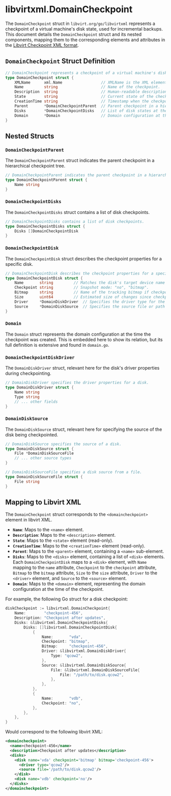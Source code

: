 # libvirtxml.DomainCheckpoint

The `DomainCheckpoint` struct in `libvirt.org/go/libvirtxml` represents a checkpoint of a virtual machine's disk state, used for incremental backups. This document details the `DomainCheckpoint` struct and its nested components, mapping them to the corresponding elements and attributes in the [Libvirt Checkpoint XML format](https://libvirt.org/formatcheckpoint.html).

## `DomainCheckpoint` Struct Definition

```go
// DomainCheckpoint represents a checkpoint of a virtual machine's disk state.
type DomainCheckpoint struct {
	XMLName      xml.Name                 // XMLName is the XML element name, typically "domaincheckpoint".
	Name         string                   // Name of the checkpoint.
	Description  string                   // Human-readable description of the checkpoint.
	State        string                   // Current state of the checkpoint (read-only).
	CreationTime string                   // Timestamp when the checkpoint was created (read-only).
	Parent       *DomainCheckpointParent  // Parent checkpoint in a hierarchical tree.
	Disks        *DomainCheckpointDisks   // List of disk states at the time of the checkpoint.
	Domain       *Domain                  // Domain configuration at the time of the checkpoint.
}
```

## Nested Structs

### `DomainCheckpointParent`

The `DomainCheckpointParent` struct indicates the parent checkpoint in a hierarchical checkpoint tree.

```go
// DomainCheckpointParent indicates the parent checkpoint in a hierarchical checkpoint tree.
type DomainCheckpointParent struct {
	Name string 
}
```

### `DomainCheckpointDisks`

The `DomainCheckpointDisks` struct contains a list of disk checkpoints.

```go
// DomainCheckpointDisks contains a list of disk checkpoints.
type DomainCheckpointDisks struct {
	Disks []DomainCheckpointDisk 
}
```

### `DomainCheckpointDisk`

The `DomainCheckpointDisk` struct describes the checkpoint properties for a specific disk.

```go
// DomainCheckpointDisk describes the checkpoint properties for a specific disk.
type DomainCheckpointDisk struct {
	Name       string         // Matches the disk's target device name or source file.
	Checkpoint string         // Snapshot mode: "no", "bitmap".
	Bitmap     string         // Name of the tracking bitmap if checkpoint='bitmap'.
	Size       uint64         // Estimated size of changes since checkpoint (output only).
	Driver     *DomainDiskDriver  // Specifies the driver type for the disk.
	Source     *DomainDiskSource  // Specifies the source file or path for the disk.
}
```

### `Domain`

The `Domain` struct represents the domain configuration at the time the checkpoint was created. This is embedded here to show its relation, but its full definition is extensive and found in `domain.go`.

### `DomainCheckpointDiskDriver`

The `DomainDiskDriver` struct, relevant here for the disk's driver properties during checkpointing.

```go
// DomainDiskDriver specifies the driver properties for a disk.
type DomainDiskDriver struct {
	Name string 
	Type string 
	// ... other fields
}
```

### `DomainDiskSource`

The `DomainDiskSource` struct, relevant here for specifying the source of the disk being checkpointed.

```go
// DomainDiskSource specifies the source of a disk.
type DomainDiskSource struct {
	File *DomainDiskSourceFile 
	// ... other source types
}

// DomainDiskSourceFile specifies a disk source from a file.
type DomainDiskSourceFile struct {
	File string 
}
```

## Mapping to Libvirt XML

The `DomainCheckpoint` struct corresponds to the `<domaincheckpoint>` element in libvirt XML.

*   **`Name`**: Maps to the `<name>` element.
*   **`Description`**: Maps to the `<description>` element.
*   **`State`**: Maps to the `<state>` element (read-only).
*   **`CreationTime`**: Maps to the `<creationTime>` element (read-only).
*   **`Parent`**: Maps to the `<parent>` element, containing a `<name>` sub-element.
*   **`Disks`**: Maps to the `<disks>` element, containing a list of `<disk>` elements. Each `DomainCheckpointDisk` maps to a `<disk>` element, with `Name` mapping to the `name` attribute, `Checkpoint` to the `checkpoint` attribute, `Bitmap` to the `bitmap` attribute, `Size` to the `size` attribute, `Driver` to the `<driver>` element, and `Source` to the `<source>` element.
*   **`Domain`**: Maps to the `<domain>` element, representing the domain configuration at the time of the checkpoint.

For example, the following Go struct for a disk checkpoint:

```go
diskCheckpoint := libvirtxml.DomainCheckpoint{
	Name:        "checkpoint-456",
	Description: "Checkpoint after updates",
	Disks: &libvirtxml.DomainCheckpointDisks{
		Disks: []libvirtxml.DomainCheckpointDisk{
			{
				Name:       "vda",
				Checkpoint: "bitmap",
				Bitmap:     "checkpoint-456",
				Driver: &libvirtxml.DomainDiskDriver{
					Type: "qcow2",
				},
				Source: &libvirtxml.DomainDiskSource{
					File: &libvirtxml.DomainDiskSourceFile{
						File: "/path/to/disk.qcow2",
					},
				},
			},
			{
				Name:       "vdb",
				Checkpoint: "no",
			},
		},
	},
}
```

Would correspond to the following libvirt XML:

```xml
<domaincheckpoint>
  <name>checkpoint-456</name>
  <description>Checkpoint after updates</description>
  <disks>
    <disk name='vda' checkpoint='bitmap' bitmap='checkpoint-456'>
      <driver type='qcow2'/>
      <source file='/path/to/disk.qcow2'/>
    </disk>
    <disk name='vdb' checkpoint='no'/>
  </disks>
</domaincheckpoint>
